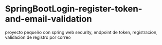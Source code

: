 # SpringBootLogin-register-token-and-email-validation
 proyecto pequeño con spring web security, endpoint de token, registracion, validacion de registro por correo
